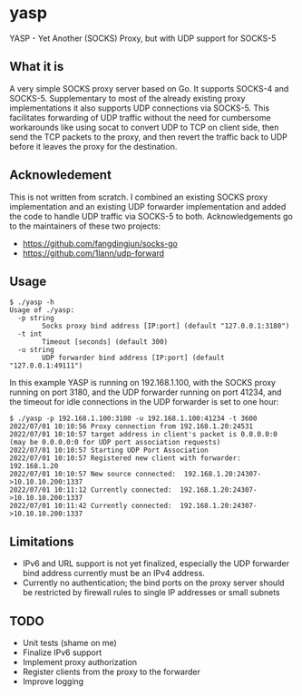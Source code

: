 # yasp
YASP - Yet Another (SOCKS) Proxy, but with UDP support for SOCKS-5

## What it is
A very simple SOCKS proxy server based on Go. It supports SOCKS-4 and SOCKS-5.
Supplementary to most of the already existing proxy implementations it also supports UDP connections via SOCKS-5. This facilitates forwarding of UDP traffic without the need for cumbersome workarounds like using socat to convert UDP to TCP on client side, then send the TCP packets to the proxy, and then revert the traffic back to UDP before it leaves the proxy for the destination.

## Acknowledement
This is not written from scratch. I combined an existing SOCKS proxy implementation and an existing UDP forwarder implementation and added the code to handle UDP traffic via SOCKS-5 to both.
Acknowledgements go to the maintainers of these two projects:
+ https://github.com/fangdingjun/socks-go
+ https://github.com/1lann/udp-forward

## Usage

```
$ ./yasp -h
Usage of ./yasp:
  -p string
        Socks proxy bind address [IP:port] (default "127.0.0.1:3180")
  -t int
        Timeout [seconds] (default 300)
  -u string
        UDP forwarder bind address [IP:port] (default "127.0.0.1:49111")
```

In this example YASP is running on 192.168.1.100, with the SOCKS proxy running on port 3180, and the UDP forwarder running on port 41234, and the timeout for idle connections in the UDP forwarder is set to one hour:

```
$ ./yasp -p 192.168.1.100:3180 -u 192.168.1.100:41234 -t 3600
2022/07/01 10:10:56 Proxy connection from 192.168.1.20:24531 
2022/07/01 10:10:57 target address in client's packet is 0.0.0.0:0 (may be 0.0.0.0:0 for UDP port association requests)
2022/07/01 10:10:57 Starting UDP Port Association
2022/07/01 10:10:57 Registered new client with forwarder:  192.168.1.20
2022/07/01 10:10:57 New source connected:  192.168.1.20:24307->10.10.10.200:1337
2022/07/01 10:11:12 Currently connected:  192.168.1.20:24307->10.10.10.200:1337
2022/07/01 10:11:42 Currently connected:  192.168.1.20:24307->10.10.10.200:1337
```

## Limitations
+ IPv6 and URL support is not yet finalized, especially the UDP forwarder bind address currently must be an IPv4 address.
+ Currently no authentication; the bind ports on the proxy server should be restricted by firewall rules to single IP addresses or small subnets

## TODO
+ Unit tests (shame on me)
+ Finalize IPv6 support
+ Implement proxy authorization
+ Register clients from the proxy to the forwarder
+ Improve logging
